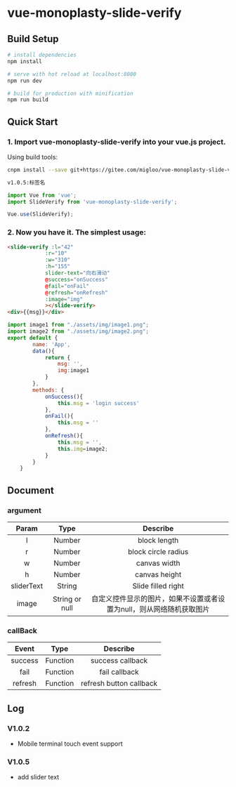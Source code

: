 # vue-monoplasty-slide-verify

## Build Setup

``` bash
# install dependencies
npm install

# serve with hot reload at localhost:8080
npm run dev

# build for production with minification
npm run build
```
## Quick Start

###  1. Import vue-monoplasty-slide-verify into your vue.js project.

Using build tools:

```bash
cnpm install --save git+https://gitee.com/migloo/vue-monoplasty-slide-verify.git#v1.0.5

v1.0.5:标签名
```

```js
import Vue from 'vue';
import SlideVerify from 'vue-monoplasty-slide-verify';

Vue.use(SlideVerify);
```

### 2. Now you have it. The simplest usage:

```html
<slide-verify :l="42"
            :r="10"
            :w="310"
            :h="155"
            slider-text="向右滑动"
            @success="onSuccess"
            @fail="onFail"
            @refresh="onRefresh"
            :image="img"
            ></slide-verify>
<div>{{msg}}</div>
```

```js
import image1 from "./assets/img/image1.png";
import image2 from "./assets/img/image2.png";
export default {
        name: 'App',
        data(){
            return {
                msg: '',
                img:image1
            }
        },
        methods: {
            onSuccess(){
                this.msg = 'login success'
            },
            onFail(){
                this.msg = ''
            },
            onRefresh(){
                this.msg = '',
                this.img=image2;
            }
        }
    }
```

## Document

### argument

| Param | Type | Describe |
| :------: | :------: | :------: |
| l | Number | block length |
| r | Number | block circle radius |
| w | Number | canvas width |
| h | Number | canvas height |
| sliderText | String | Slide filled right |
| image | String or null | 自定义控件显示的图片，如果不设置或者设置为null，则从网络随机获取图片|

### callBack

| Event | Type | Describe |
| :------: | :------: | :------: |
| success | Function | success callback |
| fail | Function | fail callback |
| refresh | Function | refresh button callback |


## Log
### V1.0.2
- Mobile terminal touch event support
### V1.0.5
- add slider text
